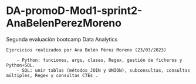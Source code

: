 # DA-promoD-Mod1-sprint2-AnaBelenPerezMoreno


Segunda evaluación bootcamp Data Analytics

    Ejercicios realizados por Ana Belén Pérez Moreno (23/03/2023)

        - Python: funciones, args, clases, Regex, gestión de ficheros y Python+SQL.
        - SQL: unir tablas (métodos JOIN y UNION), subconsultas, consultas múltiples, Regex y consultas CTEs .
        